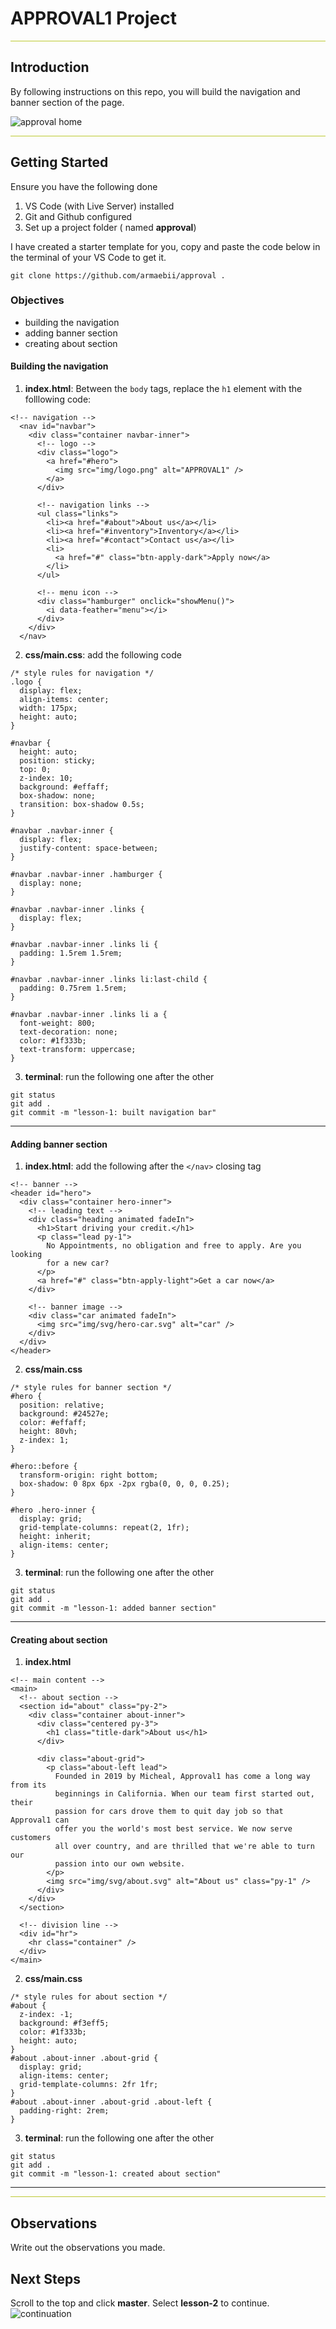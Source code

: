 # APPROVAL1 Project
<hr style="background-color: #BDC930;"/>

## Introduction
By following instructions on this repo, you will build the navigation and banner section of the page.

![approval home](/img/src/home.png "approval home")
<hr style="background-color: #BDC930;"/>

## Getting Started
Ensure you have the following done
1. VS Code (with Live Server) installed
2. Git and Github configured
3. Set up a project folder ( named **approval**)

I have created a starter template for you, copy and paste the code below in the terminal of your VS Code to get it.
```
git clone https://github.com/armaebii/approval .
```


### Objectives
- building the navigation
- adding banner section
- creating about section


#### **Building the navigation**
1. **index.html**: Between the `body` tags, replace the `h1` element with the folllowing code:
```
<!-- navigation -->
  <nav id="navbar">
    <div class="container navbar-inner">
      <!-- logo -->
      <div class="logo">
        <a href="#hero">
          <img src="img/logo.png" alt="APPROVAL1" />
        </a>
      </div>

      <!-- navigation links -->
      <ul class="links">
        <li><a href="#about">About us</a></li>
        <li><a href="#inventory">Inventory</a></li>
        <li><a href="#contact">Contact us</a></li>
        <li>
          <a href="#" class="btn-apply-dark">Apply now</a>
        </li>
      </ul>

      <!-- menu icon -->
      <div class="hamburger" onclick="showMenu()">
        <i data-feather="menu"></i>
      </div>
    </div>
  </nav>
```

2. **css/main.css**: add the following code
```
/* style rules for navigation */
.logo {
  display: flex;
  align-items: center;
  width: 175px;
  height: auto;
}

#navbar {
  height: auto;
  position: sticky;
  top: 0;
  z-index: 10;
  background: #effaff;
  box-shadow: none;
  transition: box-shadow 0.5s;
}

#navbar .navbar-inner {
  display: flex;
  justify-content: space-between;
}

#navbar .navbar-inner .hamburger {
  display: none;
}

#navbar .navbar-inner .links {
  display: flex;
}

#navbar .navbar-inner .links li {
  padding: 1.5rem 1.5rem;
}

#navbar .navbar-inner .links li:last-child {
  padding: 0.75rem 1.5rem;
}

#navbar .navbar-inner .links li a {
  font-weight: 800;
  text-decoration: none;
  color: #1f333b;
  text-transform: uppercase;
}
```

3. **terminal**: run the following one after the other
```
git status
git add .
git commit -m "lesson-1: built navigation bar"
```
---

#### **Adding banner section**
1. **index.html**: add the following after the `</nav>` closing tag
```
<!-- banner -->
<header id="hero">
  <div class="container hero-inner">
    <!-- leading text -->
    <div class="heading animated fadeIn">
      <h1>Start driving your credit.</h1>
      <p class="lead py-1">
        No Appointments, no obligation and free to apply. Are you looking
        for a new car?
      </p>
      <a href="#" class="btn-apply-light">Get a car now</a>
    </div>

    <!-- banner image -->
    <div class="car animated fadeIn">
      <img src="img/svg/hero-car.svg" alt="car" />
    </div>
  </div>
</header>
```

2. **css/main.css**
```
/* style rules for banner section */
#hero {
  position: relative;
  background: #24527e;
  color: #effaff;
  height: 80vh;
  z-index: 1;
}

#hero::before {
  transform-origin: right bottom;
  box-shadow: 0 8px 6px -2px rgba(0, 0, 0, 0.25);
}

#hero .hero-inner {
  display: grid;
  grid-template-columns: repeat(2, 1fr);
  height: inherit;
  align-items: center;
}
```

3. **terminal**: run the following one after the other
```
git status
git add .
git commit -m "lesson-1: added banner section"
```
---

#### **Creating about section**
1. **index.html**
```
<!-- main content -->
<main>
  <!-- about section -->
  <section id="about" class="py-2">
    <div class="container about-inner">
      <div class="centered py-3">
        <h1 class="title-dark">About us</h1>
      </div>

      <div class="about-grid">
        <p class="about-left lead">
          Founded in 2019 by Micheal, Approval1 has come a long way from its
          beginnings in California. When our team first started out, their
          passion for cars drove them to quit day job so that Approval1 can
          offer you the world's most best service. We now serve customers
          all over country, and are thrilled that we're able to turn our
          passion into our own website.
        </p>
        <img src="img/svg/about.svg" alt="About us" class="py-1" />
      </div>
    </div>
  </section>

  <!-- division line -->
  <div id="hr">
    <hr class="container" />
  </div>
</main>
```

2. **css/main.css**
```
/* style rules for about section */
#about {
  z-index: -1;
  background: #f3eff5;
  color: #1f333b;
  height: auto;
}
#about .about-inner .about-grid {
  display: grid;
  align-items: center;
  grid-template-columns: 2fr 1fr;
}
#about .about-inner .about-grid .about-left {
  padding-right: 2rem;
}
```

3. **terminal**: run the following one after the other
```
git status
git add .
git commit -m "lesson-1: created about section"
```
---
<hr style="background-color: #BDC930;"/>

## Observations
Write out the observations you made.


## Next Steps
Scroll to the top and click **master**. Select **lesson-2** to continue. <br /> ![continuation](img/src/master.png)